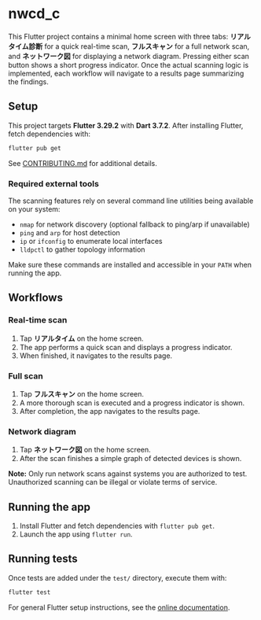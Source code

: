 # nwcd_c

This Flutter project contains a minimal home screen with three tabs:
**リアルタイム診断** for a quick real-time scan, **フルスキャン** for a full
network scan, and **ネットワーク図** for displaying a network diagram.
Pressing either scan button shows a short progress indicator. Once the
actual scanning logic is implemented, each workflow will navigate to a results
page summarizing the findings.

## Setup

This project targets **Flutter 3.29.2** with **Dart 3.7.2**. After installing
Flutter, fetch dependencies with:

```bash
flutter pub get
```

See [CONTRIBUTING.md](CONTRIBUTING.md) for additional details.

### Required external tools
The scanning features rely on several command line utilities being available on
your system:

- `nmap` for network discovery (optional fallback to ping/arp if unavailable)
- `ping` and `arp` for host detection
- `ip` or `ifconfig` to enumerate local interfaces
- `lldpctl` to gather topology information

Make sure these commands are installed and accessible in your `PATH` when
running the app.

## Workflows

### Real-time scan
1. Tap **リアルタイム** on the home screen.
2. The app performs a quick scan and displays a progress indicator.
3. When finished, it navigates to the results page.

### Full scan
1. Tap **フルスキャン** on the home screen.
2. A more thorough scan is executed and a progress indicator is shown.
3. After completion, the app navigates to the results page.

### Network diagram
1. Tap **ネットワーク図** on the home screen.
2. After the scan finishes a simple graph of detected devices is shown.

**Note:** Only run network scans against systems you are authorized to test.
Unauthorized scanning can be illegal or violate terms of service.

## Running the app
1. Install Flutter and fetch dependencies with `flutter pub get`.
2. Launch the app using `flutter run`.

## Running tests
Once tests are added under the `test/` directory, execute them with:

```bash
flutter test
```

For general Flutter setup instructions, see the [online documentation](https://docs.flutter.dev/).

